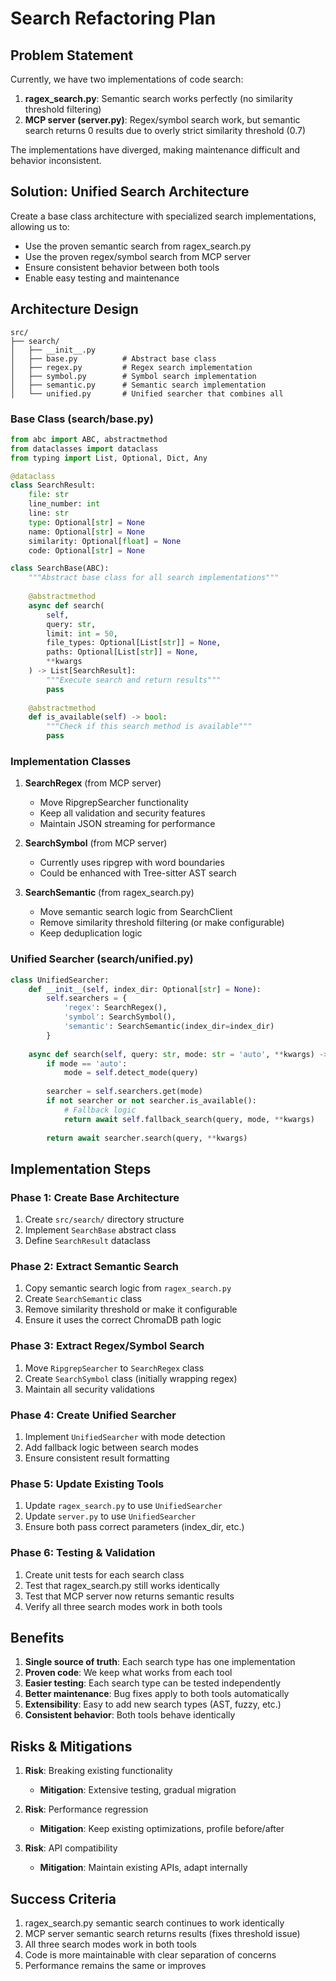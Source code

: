 # Search Refactoring Plan

## Problem Statement

Currently, we have two implementations of code search:
1. **ragex_search.py**: Semantic search works perfectly (no similarity threshold filtering)
2. **MCP server (server.py)**: Regex/symbol search work, but semantic search returns 0 results due to overly strict similarity threshold (0.7)

The implementations have diverged, making maintenance difficult and behavior inconsistent.

## Solution: Unified Search Architecture

Create a base class architecture with specialized search implementations, allowing us to:
- Use the proven semantic search from ragex_search.py
- Use the proven regex/symbol search from MCP server
- Ensure consistent behavior between both tools
- Enable easy testing and maintenance

## Architecture Design

```
src/
├── search/
│   ├── __init__.py
│   ├── base.py          # Abstract base class
│   ├── regex.py         # Regex search implementation
│   ├── symbol.py        # Symbol search implementation  
│   ├── semantic.py      # Semantic search implementation
│   └── unified.py       # Unified searcher that combines all
```

### Base Class (search/base.py)

```python
from abc import ABC, abstractmethod
from dataclasses import dataclass
from typing import List, Optional, Dict, Any

@dataclass
class SearchResult:
    file: str
    line_number: int
    line: str
    type: Optional[str] = None
    name: Optional[str] = None
    similarity: Optional[float] = None
    code: Optional[str] = None

class SearchBase(ABC):
    """Abstract base class for all search implementations"""
    
    @abstractmethod
    async def search(
        self, 
        query: str, 
        limit: int = 50,
        file_types: Optional[List[str]] = None,
        paths: Optional[List[str]] = None,
        **kwargs
    ) -> List[SearchResult]:
        """Execute search and return results"""
        pass
    
    @abstractmethod
    def is_available(self) -> bool:
        """Check if this search method is available"""
        pass
```

### Implementation Classes

1. **SearchRegex** (from MCP server)
   - Move RipgrepSearcher functionality
   - Keep all validation and security features
   - Maintain JSON streaming for performance

2. **SearchSymbol** (from MCP server)
   - Currently uses ripgrep with word boundaries
   - Could be enhanced with Tree-sitter AST search

3. **SearchSemantic** (from ragex_search.py)
   - Move semantic search logic from SearchClient
   - Remove similarity threshold filtering (or make configurable)
   - Keep deduplication logic

### Unified Searcher (search/unified.py)

```python
class UnifiedSearcher:
    def __init__(self, index_dir: Optional[str] = None):
        self.searchers = {
            'regex': SearchRegex(),
            'symbol': SearchSymbol(),
            'semantic': SearchSemantic(index_dir=index_dir)
        }
    
    async def search(self, query: str, mode: str = 'auto', **kwargs) -> List[SearchResult]:
        if mode == 'auto':
            mode = self.detect_mode(query)
        
        searcher = self.searchers.get(mode)
        if not searcher or not searcher.is_available():
            # Fallback logic
            return await self.fallback_search(query, mode, **kwargs)
        
        return await searcher.search(query, **kwargs)
```

## Implementation Steps

### Phase 1: Create Base Architecture
1. Create `src/search/` directory structure
2. Implement `SearchBase` abstract class
3. Define `SearchResult` dataclass

### Phase 2: Extract Semantic Search
1. Copy semantic search logic from `ragex_search.py`
2. Create `SearchSemantic` class
3. Remove similarity threshold or make it configurable
4. Ensure it uses the correct ChromaDB path logic

### Phase 3: Extract Regex/Symbol Search
1. Move `RipgrepSearcher` to `SearchRegex` class
2. Create `SearchSymbol` class (initially wrapping regex)
3. Maintain all security validations

### Phase 4: Create Unified Searcher
1. Implement `UnifiedSearcher` with mode detection
2. Add fallback logic between search modes
3. Ensure consistent result formatting

### Phase 5: Update Existing Tools
1. Update `ragex_search.py` to use `UnifiedSearcher`
2. Update `server.py` to use `UnifiedSearcher`
3. Ensure both pass correct parameters (index_dir, etc.)

### Phase 6: Testing & Validation
1. Create unit tests for each search class
2. Test that ragex_search.py still works identically
3. Test that MCP server now returns semantic results
4. Verify all three search modes work in both tools

## Benefits

1. **Single source of truth**: Each search type has one implementation
2. **Proven code**: We keep what works from each tool
3. **Easier testing**: Each search type can be tested independently
4. **Better maintenance**: Bug fixes apply to both tools automatically
5. **Extensibility**: Easy to add new search types (AST, fuzzy, etc.)
6. **Consistent behavior**: Both tools behave identically

## Risks & Mitigations

1. **Risk**: Breaking existing functionality
   - **Mitigation**: Extensive testing, gradual migration

2. **Risk**: Performance regression
   - **Mitigation**: Keep existing optimizations, profile before/after

3. **Risk**: API compatibility
   - **Mitigation**: Maintain existing APIs, adapt internally

## Success Criteria

1. ragex_search.py semantic search continues to work identically
2. MCP server semantic search returns results (fixes threshold issue)
3. All three search modes work in both tools
4. Code is more maintainable with clear separation of concerns
5. Performance remains the same or improves